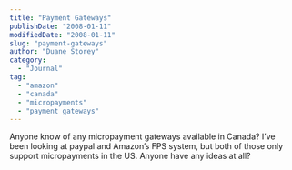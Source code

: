 ```yaml
---
title: "Payment Gateways"
publishDate: "2008-01-11"
modifiedDate: "2008-01-11"
slug: "payment-gateways"
author: "Duane Storey"
category:
  - "Journal"
tag:
  - "amazon"
  - "canada"
  - "micropayments"
  - "payment gateways"
---
```


Anyone know of any micropayment gateways available in Canada? I’ve been looking at paypal and Amazon’s FPS system, but both of those only support micropayments in the US. Anyone have any ideas at all?